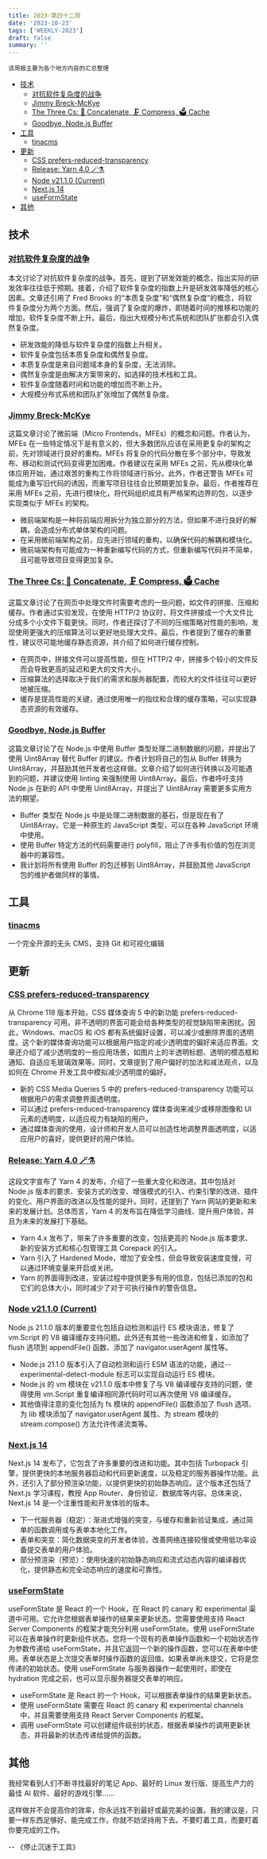 ```yaml
---
title: 2023-第四十二周
date: '2023-10-23'
tags: ['WEEKLY-2023']
draft: false
summary: ''
---
```


`该周报主要为各个地方内容的汇总整理`

- [技术](#技术)
  - [对抗软件复杂度的战争](#对抗软件复杂度的战争)
  - [Jimmy Breck-McKye](#jimmy-breck-mckye)
  - [The Three Cs: 🤝 Concatenate, 🗜️ Compress, 🗳️ Cache](#the-three-cs-concatenate-️compress-️cache)
  - [Goodbye, Node.js Buffer](#goodbye-nodejs-buffer)
- [工具](#工具)
  - [tinacms](#tinacms)
- [更新](#更新)
  - [CSS prefers-reduced-transparency](#css-prefers-reduced-transparency)
  - [Release: Yarn 4.0 🪄⚗️](#release-yarn-40-️)
  - [Node v21.1.0 (Current)](#node-v2110-current)
  - [Next.js 14](#nextjs-14)
  - [useFormState](#useformstate)
- [其他](#其他)

## 技术

### [对抗软件复杂度的战争](https://mp.weixin.qq.com/s/f82GBadLcQJCiFHcGWzkCA)

本文讨论了对抗软件复杂度的战争。首先，提到了研发效能的概念，指出实际的研发效率往往低于预期。接着，介绍了软件复杂度的指数上升是研发效率降低的核心因素。文章还引用了 Fred Brooks 的“本质复杂度”和“偶然复杂度”的概念，将软件复杂度分为两个方面。然后，强调了复杂度的爆炸，即随着时间的推移和功能的增加，软件复杂度不断上升。最后，指出大规模分布式系统和团队扩张都会引入偶然复杂度。

- 研发效能的降低与软件复杂度的指数上升相关。
- 软件复杂度包括本质复杂度和偶然复杂度。
- 本质复杂度是来自问题域本身的复杂度，无法消除。
- 偶然复杂度是由解决方案带来的，如选择的技术栈和工具。
- 软件复杂度随着时间和功能的增加而不断上升。
- 大规模分布式系统和团队扩张增加了偶然复杂度。

### [Jimmy Breck-McKye](https://www.breck-mckye.com/blog/2023/05/Microfrontends-should-be-your-last-resort/)

这篇文章讨论了微前端（Micro Frontends，MFEs）的概念和问题。作者认为，MFEs 在一些特定情况下是有意义的，但大多数团队应该在采用更复杂的架构之前，先对领域进行良好的重构。MFEs 将复杂的代码分散在多个部分中，导致发布、移动和测试代码变得更加困难。作者建议在采用 MFEs 之前，先从模块化单体应用开始，通过艰苦的重构工作将领域进行拆分。此外，作者还警告 MFEs 可能成为重写旧代码的诱因，而重写项目往往会比预期更加复杂。最后，作者推荐在采用 MFEs 之前，先进行模块化，将代码组织成具有严格架构边界的包，以逐步实现类似于 MFEs 的架构。

- 微前端架构是一种将前端应用拆分为独立部分的方法，但如果不进行良好的解耦，会造成分布式单体架构的问题。
- 在采用微前端架构之前，应先进行领域的重构，以确保代码的解耦和模块化。
- 微前端架构有可能成为一种重新编写代码的方式，但重新编写代码并不简单，且可能导致项目变得更加复杂。

### [The Three Cs: 🤝 Concatenate, 🗜️ Compress, 🗳️ Cache](https://csswizardry.com/2023/10/the-three-c-concatenate-compress-cache/)

这篇文章讨论了在网页中处理文件时需要考虑的一些问题，如文件的拼接、压缩和缓存。作者通过实验发现，在使用 HTTP/2 协议时，将文件拼接成一个大文件比分成多个小文件下载更快。同时，作者还探讨了不同的压缩策略对性能的影响，发现使用更强大的压缩算法可以更好地处理大文件。最后，作者提到了缓存的重要性，建议尽可能地缓存静态资源，并介绍了如何进行缓存控制。

- 在网页中，拼接文件可以提高性能，但在 HTTP/2 中，拼接多个较小的文件反而会导致更高的延迟和更大的文件大小。
- 压缩算法的选择取决于我们的需求和服务器配置，而较大的文件往往可以更好地被压缩。
- 缓存是提高性能的关键，通过使用唯一的指纹和合理的缓存策略，可以实现静态资源的有效缓存。

### [Goodbye, Node.js Buffer](https://sindresorhus.com/blog/goodbye-nodejs-buffer)

这篇文章讨论了在 Node.js 中使用 Buffer 类型处理二进制数据的问题，并提出了使用 Uint8Array 替代 Buffer 的建议。作者计划将自己的包从 Buffer 转换为 Uint8Array，并鼓励其他开发者也这样做。文章介绍了如何进行转换以及可能遇到的问题，并建议使用 linting 来强制使用 Uint8Array。最后，作者呼吁支持 Node.js 在新的 API 中使用 Uint8Array，并提出了 Uint8Array 需要更多实用方法的期望。

- Buffer 类型在 Node.js 中是处理二进制数据的基石，但是现在有了 Uint8Array，它是一种原生的 JavaScript 类型，可以在各种 JavaScript 环境中使用。
- 使用 Buffer 特定方法的代码需要进行 polyfill，阻止了许多有价值的包在浏览器中的兼容性。
- 我计划将所有使用 Buffer 的包迁移到 Uint8Array，并鼓励其他 JavaScript 包的维护者做同样的事情。

## 工具

### [tinacms](https://github.com/tinacms/tinacms)

一个完全开源的无头 CMS，支持 Git 和可视化编辑

## 更新

### [CSS prefers-reduced-transparency](https://developer.chrome.com/en/blog/css-prefers-reduced-transparency/)

从 Chrome 118 版本开始，CSS 媒体查询 5 中的新功能 prefers-reduced-transparency 可用。非不透明的界面可能会给各种类型的视觉缺陷带来困扰。因此，Windows、macOS 和 iOS 都有系统偏好设置，可以减少或删除界面的透明度。这个新的媒体查询功能可以根据用户指定的减少透明度的偏好来适应界面。文章还介绍了减少透明度的一些应用场景，如图片上的半透明标题、透明的模态框和通知、自适应毛玻璃效果等。同时，文章提到了用户偏好的加法和减法观点，以及如何在 Chrome 开发工具中模拟减少透明度的偏好。

- 新的 CSS Media Queries 5 中的 prefers-reduced-transparency 功能可以根据用户的需求调整界面透明度。
- 可以通过 prefers-reduced-transparency 媒体查询来减少或移除图像和 UI 元素的透明度，以适应视力有缺陷的用户。
- 通过媒体查询的使用，设计师和开发人员可以创造性地调整界面透明度，以适应用户的喜好，提供更好的用户体验。

### [Release: Yarn 4.0 🪄⚗️](https://yarnpkg.com/blog/release/4.0)

这段文字宣布了 Yarn 4 的发布，介绍了一些重大变化和改进。其中包括对 Node.js 版本的要求、安装方式的改变、增强模式的引入、约束引擎的改进、插件的变化、用户界面的改进以及性能的提升。同时，还提到了 Yarn 网站的更新和未来的发展计划。总体而言，Yarn 4 的发布旨在降低学习曲线、提升用户体验，并且为未来的发展打下基础。

- Yarn 4.x 发布了，带来了许多重要的改变，包括更高的 Node.js 版本要求、新的安装方式和核心包管理工具 Corepack 的引入。
- Yarn 引入了 Hardened Mode，增加了安全性，但会导致安装速度变慢，可以通过环境变量来开启或关闭。
- Yarn 的界面得到改进，安装过程中提供更多有用的信息，包括已添加的包和它们的总体大小，同时减少了对于可执行操作的警告信息。

### [Node v21.1.0 (Current)](https://nodejs.org/en/blog/release/v21.1.0)

Node.js 21.1.0 版本的重要变化包括自动检测和运行 ES 模块语法，修复了 vm.Script 的 V8 编译缓存支持问题。此外还有其他一些改进和修复，如添加了 flush 选项到 appendFile() 函数、添加了 navigator.userAgent 属性等。

- Node.js 21.1.0 版本引入了自动检测和运行 ESM 语法的功能，通过--experimental-detect-module 标志可以实现自动运行 ES 模块。
- Node.js 的 vm 模块在 v21.1.0 版本中修复了与 V8 编译缓存支持的问题，使得使用 vm.Script 重复编译相同源代码时可以再次使用 V8 编译缓存。
- 其他值得注意的变化包括为 fs 模块的 appendFile() 函数添加了 flush 选项、为 lib 模块添加了 navigator.userAgent 属性、为 stream 模块的 stream.compose() 方法允许传递流类等。

### [Next.js 14](https://nextjs.org/blog/next-14)

Next.js 14 发布了，它包含了许多重要的改进和功能。其中包括 Turbopack 引擎，提供更快的本地服务器启动和代码更新速度，以及稳定的服务器操作功能。此外，还引入了部分预渲染功能，以提供更快的初始静态响应。这个版本还包括了 Next.js 学习课程，教授 App Router、身份验证、数据库等内容。总体来说，Next.js 14 是一个注重性能和开发体验的版本。

- 下一代服务器（稳定）：渐进式增强的突变，与缓存和重新验证集成，通过简单的函数调用或与表单本地化工作。
- 表单和突变：简化数据突变的开发者体验，改善网络连接较慢或使用低功率设备提交表单的用户体验。
- 部分预渲染（预览）：使用快速的初始静态响应和流式动态内容的编译器优化，提供静态和完全动态响应的速度和可靠性。

### [useFormState](https://react.dev/reference/react-dom/hooks/useFormState#my-action-can-no-longer-read-the-submitted-form-data)

useFormState 是 React 的一个 Hook，在 React 的 canary 和 experimental 渠道中可用。它允许您根据表单操作的结果来更新状态。您需要使用支持 React Server Components 的框架才能充分利用 useFormState。使用 useFormState 可以在表单操作时更新组件状态。您将一个现有的表单操作函数和一个初始状态作为参数传递给 useFormState，并且它返回一个新的操作函数，您可以在表单中使用。表单状态是上次提交表单时操作函数的返回值。如果表单尚未提交，它将是您传递的初始状态。使用 useFormState 与服务器操作一起使用时，即使在 hydration 完成之前，也可以显示服务器提交表单的响应。

- useFormState 是 React 的一个 Hook，可以根据表单操作的结果更新状态。
- 使用 useFormState 需要在 React 的 canary 和 experimental channels 中，并且需要使用支持 React Server Components 的框架。
- 调用 useFormState 可以创建组件级别的状态，根据表单操作的调用更新状态，并将最新的状态传递给提供的函数。

## 其他

我经常看到人们不断寻找最好的笔记 App、最好的 Linux 发行版、提高生产力的最佳 AI 软件、最好的游戏引擎……

这样做并不会提高你的效率，你永远找不到最好或最完美的设置。我的建议是，只要一样东西足够好、能完成工作，你就不妨坚持用下去。不要盯着工具，而要盯着你要完成的工作。

-- 《停止沉迷于工具》
